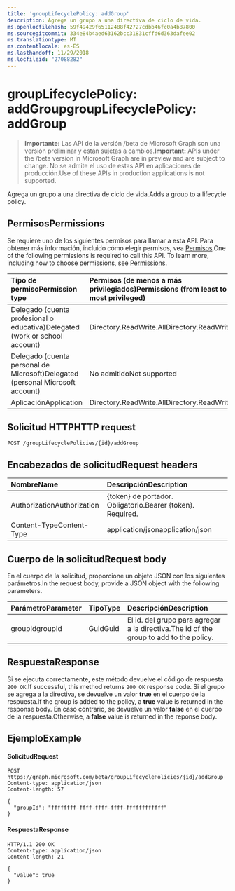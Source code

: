 ```yaml
---
title: 'groupLifecyclePolicy: addGroup'
description: Agrega un grupo a una directiva de ciclo de vida.
ms.openlocfilehash: 59f49429f65112488f42727cdbb46fc0a4b87800
ms.sourcegitcommit: 334e84b4aed63162bcc31831cffd6d363dafee02
ms.translationtype: MT
ms.contentlocale: es-ES
ms.lasthandoff: 11/29/2018
ms.locfileid: "27088282"
---
```

# <a name="grouplifecyclepolicy-addgroup"></a><span data-ttu-id="31358-103">groupLifecyclePolicy: addGroup</span><span class="sxs-lookup"><span data-stu-id="31358-103">groupLifecyclePolicy: addGroup</span></span>

> <span data-ttu-id="31358-104">**Importante:** Las API de la versión /beta de Microsoft Graph son una versión preliminar y están sujetas a cambios.</span><span class="sxs-lookup"><span data-stu-id="31358-104">**Important:** APIs under the /beta version in Microsoft Graph are in preview and are subject to change.</span></span> <span data-ttu-id="31358-105">No se admite el uso de estas API en aplicaciones de producción.</span><span class="sxs-lookup"><span data-stu-id="31358-105">Use of these APIs in production applications is not supported.</span></span>

<span data-ttu-id="31358-106">Agrega un grupo a una directiva de ciclo de vida.</span><span class="sxs-lookup"><span data-stu-id="31358-106">Adds a group to a lifecycle policy.</span></span>

## <a name="permissions"></a><span data-ttu-id="31358-107">Permisos</span><span class="sxs-lookup"><span data-stu-id="31358-107">Permissions</span></span>

<span data-ttu-id="31358-p102">Se requiere uno de los siguientes permisos para llamar a esta API. Para obtener más información, incluido cómo elegir permisos, vea [Permisos](/graph/permissions-reference).</span><span class="sxs-lookup"><span data-stu-id="31358-p102">One of the following permissions is required to call this API. To learn more, including how to choose permissions, see [Permissions](/graph/permissions-reference).</span></span>


|<span data-ttu-id="31358-110">Tipo de permiso</span><span class="sxs-lookup"><span data-stu-id="31358-110">Permission type</span></span>      | <span data-ttu-id="31358-111">Permisos (de menos a más privilegiados)</span><span class="sxs-lookup"><span data-stu-id="31358-111">Permissions (from least to most privileged)</span></span>              |
|:--------------------|:---------------------------------------------------------|
|<span data-ttu-id="31358-112">Delegado (cuenta profesional o educativa)</span><span class="sxs-lookup"><span data-stu-id="31358-112">Delegated (work or school account)</span></span> | <span data-ttu-id="31358-113">Directory.ReadWrite.All</span><span class="sxs-lookup"><span data-stu-id="31358-113">Directory.ReadWrite.All</span></span>    |
|<span data-ttu-id="31358-114">Delegado (cuenta personal de Microsoft)</span><span class="sxs-lookup"><span data-stu-id="31358-114">Delegated (personal Microsoft account)</span></span> | <span data-ttu-id="31358-115">No admitido</span><span class="sxs-lookup"><span data-stu-id="31358-115">Not supported</span></span> |
|<span data-ttu-id="31358-116">Aplicación</span><span class="sxs-lookup"><span data-stu-id="31358-116">Application</span></span> | <span data-ttu-id="31358-117">Directory.ReadWrite.All</span><span class="sxs-lookup"><span data-stu-id="31358-117">Directory.ReadWrite.All</span></span> |

## <a name="http-request"></a><span data-ttu-id="31358-118">Solicitud HTTP</span><span class="sxs-lookup"><span data-stu-id="31358-118">HTTP request</span></span>
<!-- { "blockType": "ignored" } -->
```http
POST /groupLifecyclePolicies/{id}/addGroup
```

## <a name="request-headers"></a><span data-ttu-id="31358-119">Encabezados de solicitud</span><span class="sxs-lookup"><span data-stu-id="31358-119">Request headers</span></span>

| <span data-ttu-id="31358-120">Nombre</span><span class="sxs-lookup"><span data-stu-id="31358-120">Name</span></span> | <span data-ttu-id="31358-121">Descripción</span><span class="sxs-lookup"><span data-stu-id="31358-121">Description</span></span> |
|:---------------|:----------|
| <span data-ttu-id="31358-122">Authorization</span><span class="sxs-lookup"><span data-stu-id="31358-122">Authorization</span></span> | <span data-ttu-id="31358-p103">{token} de portador. Obligatorio.</span><span class="sxs-lookup"><span data-stu-id="31358-p103">Bearer {token}. Required.</span></span> |
| <span data-ttu-id="31358-125">Content-Type</span><span class="sxs-lookup"><span data-stu-id="31358-125">Content-Type</span></span>  | <span data-ttu-id="31358-126">application/json</span><span class="sxs-lookup"><span data-stu-id="31358-126">application/json</span></span> |

## <a name="request-body"></a><span data-ttu-id="31358-127">Cuerpo de la solicitud</span><span class="sxs-lookup"><span data-stu-id="31358-127">Request body</span></span>
<span data-ttu-id="31358-128">En el cuerpo de la solicitud, proporcione un objeto JSON con los siguientes parámetros.</span><span class="sxs-lookup"><span data-stu-id="31358-128">In the request body, provide a JSON object with the following parameters.</span></span>

| <span data-ttu-id="31358-129">Parámetro</span><span class="sxs-lookup"><span data-stu-id="31358-129">Parameter</span></span> | <span data-ttu-id="31358-130">Tipo</span><span class="sxs-lookup"><span data-stu-id="31358-130">Type</span></span> | <span data-ttu-id="31358-131">Descripción</span><span class="sxs-lookup"><span data-stu-id="31358-131">Description</span></span> |
|:---------------|:--------|:----------|
|<span data-ttu-id="31358-132">groupId</span><span class="sxs-lookup"><span data-stu-id="31358-132">groupId</span></span>|<span data-ttu-id="31358-133">Guid</span><span class="sxs-lookup"><span data-stu-id="31358-133">Guid</span></span>| <span data-ttu-id="31358-134">El id. del grupo para agregar a la directiva.</span><span class="sxs-lookup"><span data-stu-id="31358-134">The id of the group to add to the policy.</span></span> |

## <a name="response"></a><span data-ttu-id="31358-135">Respuesta</span><span class="sxs-lookup"><span data-stu-id="31358-135">Response</span></span>

<span data-ttu-id="31358-136">Si se ejecuta correctamente, este método devuelve el código de respuesta `200 OK`.</span><span class="sxs-lookup"><span data-stu-id="31358-136">If successful, this method returns `200 OK` response code.</span></span> <span data-ttu-id="31358-137">Si el grupo se agrega a la directiva, se devuelve un valor **true** en el cuerpo de la respuesta.</span><span class="sxs-lookup"><span data-stu-id="31358-137">If the group is added to the policy, a **true** value is returned in the response body.</span></span> <span data-ttu-id="31358-138">En caso contrario, se devuelve un valor **false** en el cuerpo de la respuesta.</span><span class="sxs-lookup"><span data-stu-id="31358-138">Otherwise, a **false** value is returned in the reponse body.</span></span>

## <a name="example"></a><span data-ttu-id="31358-139">Ejemplo</span><span class="sxs-lookup"><span data-stu-id="31358-139">Example</span></span>

#### <a name="request"></a><span data-ttu-id="31358-140">Solicitud</span><span class="sxs-lookup"><span data-stu-id="31358-140">Request</span></span>

<!-- {
  "blockType": "ignored",
  "name": "grouplifecyclepolicy_addgroup"
} -->
```http
POST https://graph.microsoft.com/beta/groupLifecyclePolicies/{id}/addGroup
Content-type: application/json
Content-length: 57

{
  "groupId": "ffffffff-ffff-ffff-ffff-ffffffffffff"
}
```

#### <a name="response"></a><span data-ttu-id="31358-141">Respuesta</span><span class="sxs-lookup"><span data-stu-id="31358-141">Response</span></span>
<!-- { "blockType": "ignored" } -->

```http
HTTP/1.1 200 OK
Content-type: application/json
Content-length: 21

{
  "value": true
}
```

<!-- uuid: 8fcb5dbc-d5aa-4681-8e31-b001d5168d79
2015-10-25 14:57:30 UTC -->
<!-- {
  "type": "#page.annotation",
  "description": "groupLifecyclePolicy: addgroup",
  "keywords": "",
  "section": "documentation",
  "tocPath": ""
}-->